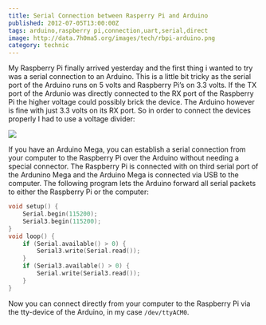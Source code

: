 ```yaml
---
title: Serial Connection between Rasperry Pi and Arduino
published: 2012-07-05T13:00:00Z
tags: arduino,raspberry pi,connection,uart,serial,direct
image: http://data.7h0ma5.org/images/tech/rbpi-arduino.png
category: technic
---
```


My Raspberry Pi finally arrived yesterday and the first thing i wanted
to try was a serial connection to an Arduino. This is a little bit
tricky as the serial port of the Arduino runs on 5 volts and Raspberry
Pi’s on 3.3 volts. If the TX port of the Ardunio was directly
connected to the RX port of the Raspberry Pi the higher voltage could
possibly brick the device. The Arduino however is fine with just 3.3
volts on its RX port. So in order to connect the devices properly I
had to use a voltage divider:

![](http://data.7h0ma5.org/images/tech/rbpi-arduino.png)

If you have an Arduino Mega, you can establish a serial connection
from your computer to the Raspberry Pi over the Arduino without
needing a special connector. The Raspberry Pi is connected with on
third serial port of the Ardunino Mega and the Arduino Mega is
connected via USB to the computer. The following program lets the
Arduino forward all serial packets to either the Raspberry Pi or the
computer:

``` cpp
void setup() {
    Serial.begin(115200);
    Serial3.begin(115200);
}
void loop() {
    if (Serial.available() > 0) {
        Serial3.write(Serial.read());
    }
    if (Serial3.available() > 0) {
        Serial.write(Serial3.read());
    }
}
```

Now you can connect directly from your computer to the Raspberry Pi
via the tty-device of the Arduino, in my case `/dev/ttyACM0`.